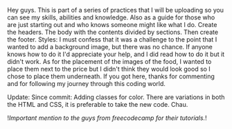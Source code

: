 Hey guys. This is part of a series of practices that I will be uploading so you can see my skills, abilities and knowledge. 
Also as a guide for those who are just starting out and who knows someone might like what I do. 
Create the headers. The body with the contents divided by sections. Then create the footer. 
Styles: I must confess that it was a challenge to the point that I wanted to add a background image, but there was no chance. 
If anyone knows how to do it I'd appreciate your help, and I did read how to do it but it didn't work. As for the placement of the images of the food, I wanted to place them next to the price but I didn't think they would look good so I chose to place them underneath. 
If you got here, thanks for commenting and for following my journey through this coding world.

Update:
Since commit: Adding classes for color. There are variations in both the HTML and CSS, it is preferable to take the new code.
Chau.

!*Important mention to the guys from freecodecamp for their tutorials.*!
